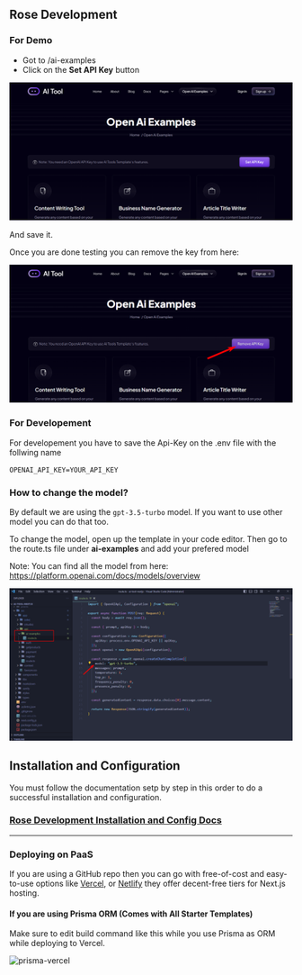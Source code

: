 ## Rose Development

### For Demo


- Got to /ai-examples
- Click on the **Set API Key** button

![Set Api Key](set-api-key.png)

And save it.

Once you are done testing you can remove the key from here:

![Remove Api Key](remove-api-key.png)

### For Developement

For developement you have to save the Api-Key on the .env file with the follwing name

```
OPENAI_API_KEY=YOUR_API_KEY
```

### How to change the model?

By default we are using the `gpt-3.5-turbo` model.
If you want to use other model you can do that too.

To change the model, open up the template in your code editor.
Then go to the route.ts file under **ai-examples** and add your prefered model

Note: You can find all the model from here: https://platform.openai.com/docs/models/overview

![Change model](change-model.png)

## Installation and Configuration

You must follow the documentation setp by step in this order to do a successful installation and configuration.

### [Rose Development Installation and Config Docs](https://nextjstemplates.com/docs/templates#ai-tool)

---

### Deploying on PaaS

If you are using a GitHub repo then you can go with free-of-cost and easy-to-use options like [Vercel](https://vercel.com/), or [Netlify](https://netlify.com/) they offer decent-free tiers for Next.js hosting.

#### If you are using Prisma ORM (Comes with All Starter Templates)

Make sure to edit build command like this while you use Prisma as ORM while deploying to Vercel.

![prisma-vercel](https://nextjstemplates.com/docs/prisma-vercel.png)
